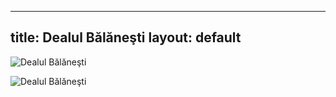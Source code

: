 


---
title: Dealul Bălăneşti
layout: default
---

![Dealul Bălăneşti](https://descopera.md/wp-content/uploads/2022/11/dealul-balanesti-1089x730.jpg)

![Dealul Bălăneşti](https://albasat.md/wp-content/uploads/2021/08/9D9A0161.jpg)